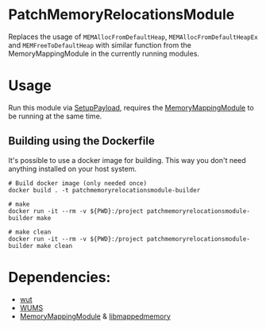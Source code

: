 # PatchMemoryRelocationsModule 
Replaces the usage of `MEMAllocFromDefaultHeap`, `MEMAllocFromDefaultHeapEx` and `MEMFreeToDefaultHeap` with similar function from the MemoryMappingModule in the currently running modules.

# Usage
Run this module via [SetupPayload](https://github.com/wiiu-env/SetupPayload/), requires the [MemoryMappingModule](https://github.com/wiiu-env/MemoryMappingModule) to be running at the same time.

## Building using the Dockerfile

It's possible to use a docker image for building. This way you don't need anything installed on your host system.

```
# Build docker image (only needed once)
docker build . -t patchmemoryrelocationsmodule-builder

# make 
docker run -it --rm -v ${PWD}:/project patchmemoryrelocationsmodule-builder make

# make clean
docker run -it --rm -v ${PWD}:/project patchmemoryrelocationsmodule-builder make clean
```

# Dependencies:
- [wut](https://github.com/decaf-emu/wut)
- [WUMS](https://github.com/wiiu-env/WiiUModuleSystem)
- [MemoryMappingModule](https://github.com/wiiu-env/MemoryMappingModule) & [libmappedmemory](https://github.com/wiiu-env/libmappedmemory)